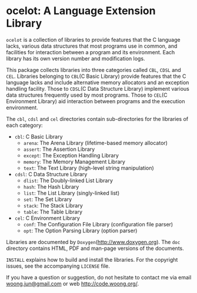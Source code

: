ocelot: A Language Extension Library
====================================

`ocelot` is a collection of libraries to provide features that the C language
lacks, various data structures that most programs use in common, and facilities
for interaction between a program and its environment. Each library has its own
version number and modification logs.

This package collects libraries into three categories called `CBL`, `CDSL` and
`CEL`. Libraries belonging to `CBL`(C Basic Library) provide features that the
C language lacks and include alternative memory allocators and an exception
handling facility. Those to `CDSL`(C Data Structure Library) implement various
data structures frequently used by most programs. Those to `CEL`(C Environment
Library) aid interaction between programs and the execution environment.

The `cbl`, `cdsl` and `cel` directories contain sub-directories for the
libraries of each category:

- `cbl`: C Basic Library
    - `arena`: The Arena Library (lifetime-based memory allocator)
    - `assert`: The Assertion Library
    - `except`: The Exception Handling Library
    - `memory`: The Memory Management Library
    - `text`: The Text Library (high-level string manipulation)
- `cdsl`: C Data Structure Library
    - `dlist`: The Doubly-linked List Library
    - `hash`: The Hash Library
    - `list`: The List Library (singly-linked list)
    - `set`: The Set Library
    - `stack`: The Stack Library
    - `table`: The Table Library
- `cel`: C Environment Library
    - `conf`: The Configuration File Library (configuration file parser)
    - `opt`: The Option Parsing Library (option parser)

Libraries are documented by `Doxygen`(http://www.doxygen.org). The `doc`
directory contains HTML, PDF and man-page versions of the documents.

`INSTALL` explains how to build and install the libraries. For the copyright
issues, see the accompanying `LICENSE` file.

If you have a question or suggestion, do not hesitate to contact me via email
<woong.jun@gmail.com> or web <http://code.woong.org/>.
